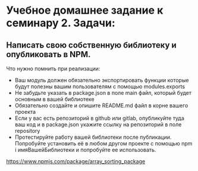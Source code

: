 # Учебное домашнее задание к семинару 2. Задачи:
## Написать свою собственную библиотеку и опубликовать в NPM.
Что нужно помнить при реализации:
 - Ваш модуль должен обязательно экспортировать функции которые будут полезны вашим пользователям с помощью modules.exports
 - Не забудьте указать в package.json в поле main файл, который будет основным в вашей библиотеке
 - Обязательно создайте и опишите README.md файл в корне вашего проекта
 - Если у вас есть репозиторий в github или gitlab, опубликуйте туда ваш код и в package.json укажите ссылку на репозиторий в поле repository
 - Протестируйте работу вашей библиотеки после публикации. Попробуйте установить её в любом другом проекте с помощью npm i имяВашейБиблиотеки и попробуйте ее использовать.

https://www.npmjs.com/package/array_sorting_package